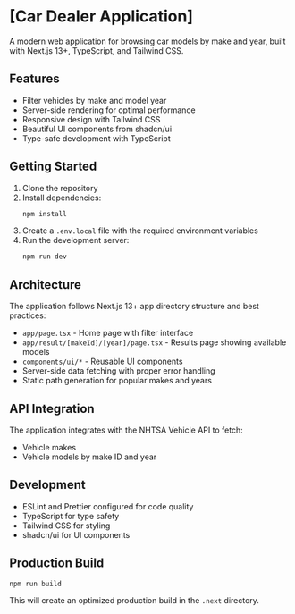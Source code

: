 # [Car Dealer Application]

A modern web application for browsing car models by make and year, built with Next.js 13+, TypeScript, and Tailwind CSS.

## Features

- Filter vehicles by make and model year
- Server-side rendering for optimal performance
- Responsive design with Tailwind CSS
- Beautiful UI components from shadcn/ui
- Type-safe development with TypeScript

## Getting Started

1. Clone the repository
2. Install dependencies:
   ```bash
   npm install
   ```
3. Create a `.env.local` file with the required environment variables
4. Run the development server:
   ```bash
   npm run dev
   ```

## Architecture

The application follows Next.js 13+ app directory structure and best practices:

- `app/page.tsx` - Home page with filter interface
- `app/result/[makeId]/[year]/page.tsx` - Results page showing available models
- `components/ui/*` - Reusable UI components
- Server-side data fetching with proper error handling
- Static path generation for popular makes and years

## API Integration

The application integrates with the NHTSA Vehicle API to fetch:
- Vehicle makes
- Vehicle models by make ID and year

## Development

- ESLint and Prettier configured for code quality
- TypeScript for type safety
- Tailwind CSS for styling
- shadcn/ui for UI components

## Production Build

```bash
npm run build
```

This will create an optimized production build in the `.next` directory.
